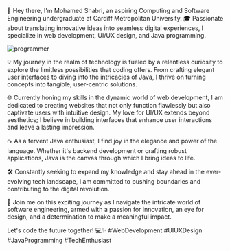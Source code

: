 🚀 Hey there, I'm Mohamed Shabri, an aspiring Computing and Software Engineering undergraduate at Cardiff Metropolitan University. 🎓 Passionate about translating innovative ideas into seamless digital experiences, I specialize in web development, UI/UX design, and Java programming.

![programmer](https://github.com/ShabriMohamed/ShabriMohamed/assets/157037539/cf76057b-68a6-4c3b-ad83-738773ed03a1)


💡 My journey in the realm of technology is fueled by a relentless curiosity to explore the limitless possibilities that coding offers. From crafting elegant user interfaces to diving into the intricacies of Java, I thrive on turning concepts into tangible, user-centric solutions.

🌐 Currently honing my skills in the dynamic world of web development, I am dedicated to creating websites that not only function flawlessly but also captivate users with intuitive design. My love for UI/UX extends beyond aesthetics; I believe in building interfaces that enhance user interactions and leave a lasting impression.

☕️ As a fervent Java enthusiast, I find joy in the elegance and power of the language. Whether it's backend development or crafting robust applications, Java is the canvas through which I bring ideas to life.

🛠️ Constantly seeking to expand my knowledge and stay ahead in the ever-evolving tech landscape, I am committed to pushing boundaries and contributing to the digital revolution.

🌟 Join me on this exciting journey as I navigate the intricate world of software engineering, armed with a passion for innovation, an eye for design, and a determination to make a meaningful impact.

Let's code the future together! 💻✨ #WebDevelopment #UIUXDesign #JavaProgramming #TechEnthusiast
